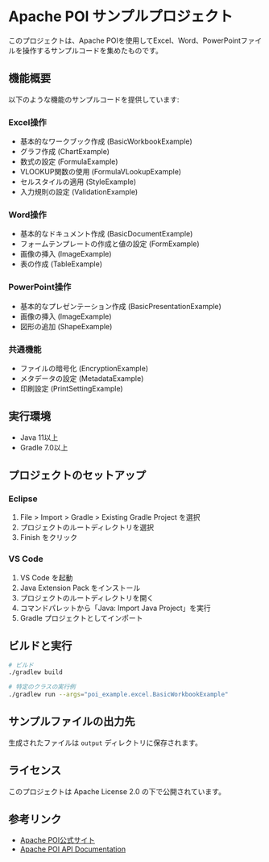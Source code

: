 # Apache POI サンプルプロジェクト

このプロジェクトは、Apache POIを使用してExcel、Word、PowerPointファイルを操作するサンプルコードを集めたものです。

## 機能概要

以下のような機能のサンプルコードを提供しています:

### Excel操作
- 基本的なワークブック作成 (BasicWorkbookExample)
- グラフ作成 (ChartExample) 
- 数式の設定 (FormulaExample)
- VLOOKUP関数の使用 (FormulaVLookupExample)
- セルスタイルの適用 (StyleExample)
- 入力規則の設定 (ValidationExample)

### Word操作
- 基本的なドキュメント作成 (BasicDocumentExample)
- フォームテンプレートの作成と値の設定 (FormExample)
- 画像の挿入 (ImageExample)
- 表の作成 (TableExample)

### PowerPoint操作
- 基本的なプレゼンテーション作成 (BasicPresentationExample)
- 画像の挿入 (ImageExample)
- 図形の追加 (ShapeExample)

### 共通機能
- ファイルの暗号化 (EncryptionExample)
- メタデータの設定 (MetadataExample)
- 印刷設定 (PrintSettingExample)

## 実行環境

- Java 11以上
- Gradle 7.0以上

## プロジェクトのセットアップ

### Eclipse

1. File > Import > Gradle > Existing Gradle Project を選択
2. プロジェクトのルートディレクトリを選択
3. Finish をクリック

### VS Code

1. VS Code を起動
2. Java Extension Pack をインストール
3. プロジェクトのルートディレクトリを開く
4. コマンドパレットから「Java: Import Java Project」を実行
5. Gradle プロジェクトとしてインポート

## ビルドと実行

```bash
# ビルド
./gradlew build

# 特定のクラスの実行例
./gradlew run --args="poi_example.excel.BasicWorkbookExample"
```

## サンプルファイルの出力先

生成されたファイルは `output` ディレクトリに保存されます。


## ライセンス

このプロジェクトは Apache License 2.0 の下で公開されています。

## 参考リンク

- [Apache POI公式サイト](https://poi.apache.org/)
- [Apache POI API Documentation](https://poi.apache.org/apidocs/index.html) 